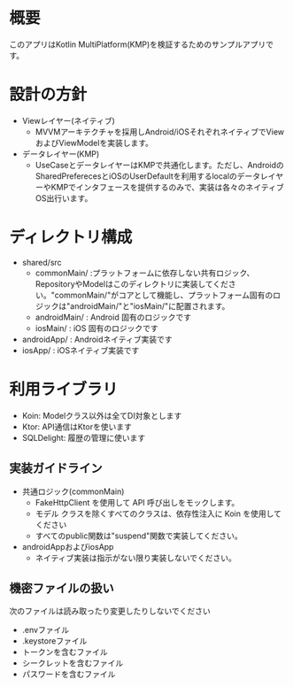# 概要
このアプリはKotlin MultiPlatform(KMP)を検証するためのサンプルアプリです。

# 設計の方針
- Viewレイヤー(ネイティブ)
  - MVVMアーキテクチャを採用しAndroid/iOSそれぞれネイティブでViewおよびViewModelを実装します。
- データレイヤー(KMP)
  - UseCaseとデータレイヤーはKMPで共通化します。ただし、AndroidのSharedPreferecesとiOSのUserDefaultを利用するlocalのデータレイヤーやKMPでインタフェースを提供するのみで、実装は各々のネイティブOS出行います。

# ディレクトリ構成
- shared/src
  - commonMain/  :プラットフォームに依存しない共有ロジック、RepositoryやModelはこのディレクトリに実装してください。"commonMain/"がコアとして機能し、プラットフォーム固有のロジックは"androidMain/"と"iosMain/"に配置されます。
  - androidMain/  : Android 固有のロジックです
  - iosMain/      : iOS 固有のロジックです
- androidApp/  : Androidネイティブ実装です
- iosApp/      : iOSネイティブ実装です

# 利用ライブラリ
- Koin: Modelクラス以外は全てDI対象とします
- Ktor: API通信はKtorを使います
- SQLDelight: 履歴の管理に使います

## 実装ガイドライン
- 共通ロジック(commonMain)
  - FakeHttpClient を使用して API 呼び出しをモックします。
  - モデル クラスを除くすべてのクラスは、依存性注入に Koin を使用してください
  - すべてのpublic関数は"suspend"関数で実装してください。
- androidAppおよびiosApp
  - ネイティブ実装は指示がない限り実装しないでください。

## 機密ファイルの扱い
次のファイルは読み取ったり変更したりしないでください
- .envファイル
- .keystoreファイル
- トークンを含むファイル
- シークレットを含むファイル
- パスワードを含むファイル
